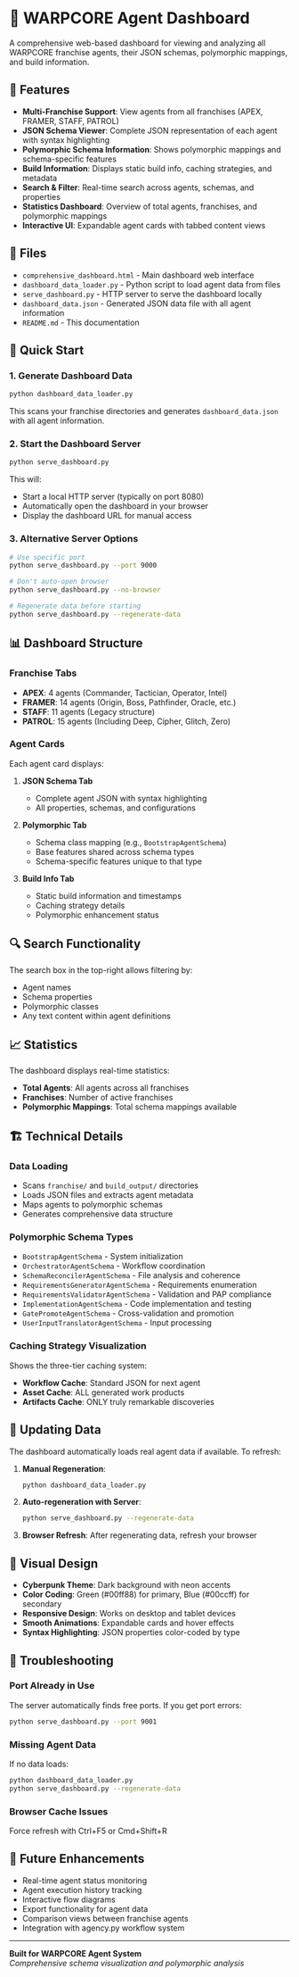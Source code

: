 # 🚀 WARPCORE Agent Dashboard

A comprehensive web-based dashboard for viewing and analyzing all WARPCORE franchise agents, their JSON schemas, polymorphic mappings, and build information.

## 🔧 Features

- **Multi-Franchise Support**: View agents from all franchises (APEX, FRAMER, STAFF, PATROL)
- **JSON Schema Viewer**: Complete JSON representation of each agent with syntax highlighting
- **Polymorphic Schema Information**: Shows polymorphic mappings and schema-specific features
- **Build Information**: Displays static build info, caching strategies, and metadata
- **Search & Filter**: Real-time search across agents, schemas, and properties
- **Statistics Dashboard**: Overview of total agents, franchises, and polymorphic mappings
- **Interactive UI**: Expandable agent cards with tabbed content views

## 📁 Files

- `comprehensive_dashboard.html` - Main dashboard web interface
- `dashboard_data_loader.py` - Python script to load agent data from files
- `serve_dashboard.py` - HTTP server to serve the dashboard locally
- `dashboard_data.json` - Generated JSON data file with all agent information
- `README.md` - This documentation

## 🚀 Quick Start

### 1. Generate Dashboard Data

```bash
python dashboard_data_loader.py
```

This scans your franchise directories and generates `dashboard_data.json` with all agent information.

### 2. Start the Dashboard Server

```bash
python serve_dashboard.py
```

This will:
- Start a local HTTP server (typically on port 8080)
- Automatically open the dashboard in your browser
- Display the dashboard URL for manual access

### 3. Alternative Server Options

```bash
# Use specific port
python serve_dashboard.py --port 9000

# Don't auto-open browser
python serve_dashboard.py --no-browser

# Regenerate data before starting
python serve_dashboard.py --regenerate-data
```

## 📊 Dashboard Structure

### Franchise Tabs
- **APEX**: 4 agents (Commander, Tactician, Operator, Intel)
- **FRAMER**: 14 agents (Origin, Boss, Pathfinder, Oracle, etc.)
- **STAFF**: 11 agents (Legacy structure)
- **PATROL**: 15 agents (Including Deep, Cipher, Glitch, Zero)

### Agent Cards
Each agent card displays:

1. **JSON Schema Tab**
   - Complete agent JSON with syntax highlighting
   - All properties, schemas, and configurations

2. **Polymorphic Tab**
   - Schema class mapping (e.g., `BootstrapAgentSchema`)
   - Base features shared across schema types
   - Schema-specific features unique to that type

3. **Build Info Tab**
   - Static build information and timestamps
   - Caching strategy details
   - Polymorphic enhancement status

## 🔍 Search Functionality

The search box in the top-right allows filtering by:
- Agent names
- Schema properties
- Polymorphic classes
- Any text content within agent definitions

## 📈 Statistics

The dashboard displays real-time statistics:
- **Total Agents**: All agents across all franchises
- **Franchises**: Number of active franchises
- **Polymorphic Mappings**: Total schema mappings available

## 🏗️ Technical Details

### Data Loading
- Scans `franchise/` and `build_output/` directories
- Loads JSON files and extracts agent metadata
- Maps agents to polymorphic schemas
- Generates comprehensive data structure

### Polymorphic Schema Types
- `BootstrapAgentSchema` - System initialization
- `OrchestratorAgentSchema` - Workflow coordination
- `SchemaReconcilerAgentSchema` - File analysis and coherence
- `RequirementsGeneratorAgentSchema` - Requirements enumeration
- `RequirementsValidatorAgentSchema` - Validation and PAP compliance
- `ImplementationAgentSchema` - Code implementation and testing
- `GatePromoteAgentSchema` - Cross-validation and promotion
- `UserInputTranslatorAgentSchema` - Input processing

### Caching Strategy Visualization
Shows the three-tier caching system:
- **Workflow Cache**: Standard JSON for next agent
- **Asset Cache**: ALL generated work products
- **Artifacts Cache**: ONLY truly remarkable discoveries

## 🔄 Updating Data

The dashboard automatically loads real agent data if available. To refresh:

1. **Manual Regeneration**:
   ```bash
   python dashboard_data_loader.py
   ```

2. **Auto-regeneration with Server**:
   ```bash
   python serve_dashboard.py --regenerate-data
   ```

3. **Browser Refresh**: After regenerating data, refresh your browser

## 🎨 Visual Design

- **Cyberpunk Theme**: Dark background with neon accents
- **Color Coding**: Green (#00ff88) for primary, Blue (#00ccff) for secondary
- **Responsive Design**: Works on desktop and tablet devices
- **Smooth Animations**: Expandable cards and hover effects
- **Syntax Highlighting**: JSON properties color-coded by type

## 🚨 Troubleshooting

### Port Already in Use
The server automatically finds free ports. If you get port errors:
```bash
python serve_dashboard.py --port 9001
```

### Missing Agent Data
If no data loads:
```bash
python dashboard_data_loader.py
python serve_dashboard.py --regenerate-data
```

### Browser Cache Issues
Force refresh with Ctrl+F5 or Cmd+Shift+R

## 🔮 Future Enhancements

- Real-time agent status monitoring
- Agent execution history tracking
- Interactive flow diagrams
- Export functionality for agent data
- Comparison views between franchise agents
- Integration with agency.py workflow system

---

**Built for WARPCORE Agent System**  
*Comprehensive schema visualization and polymorphic analysis*